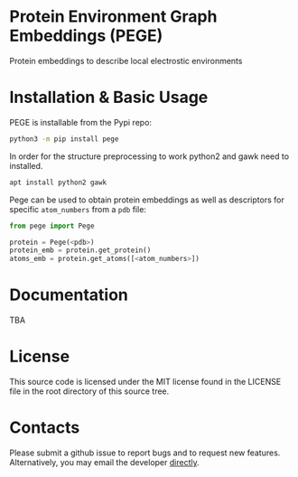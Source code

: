 # Protein Environment Graph Embeddings (PEGE)

Protein embeddings to describe local electrostic environments

# Installation & Basic Usage

PEGE is installable from the Pypi repo:
```bash
python3 -m pip install pege
```

In order for the structure preprocessing to work python2 and gawk need to installed.
```bash
apt install python2 gawk
```

Pege can be used to obtain protein embeddings as well as descriptors for specific `atom_numbers` from a `pdb` file:
```python
from pege import Pege

protein = Pege(<pdb>)
protein_emb = protein.get_protein()
atoms_emb = protein.get_atoms([<atom_numbers>])
```

# Documentation
TBA

# License
This source code is licensed under the MIT license found in the LICENSE file in the root directory of this source tree.

# Contacts
Please submit a github issue to report bugs and to request new features. Alternatively, you may email the developer [directly](mailto:pdreis@fc.ul.pt).

